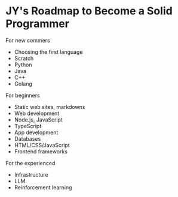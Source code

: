 
# JY's Roadmap to Become a Solid Programmer

For new commers

  - Choosing the first language
  - Scratch
  - Python
  - Java
  - C++
  - Golang

For beginners

  - Static web sites, markdowns
  - Web development
  - Node.js, JavaScript
  - TypeScript
  - App development
  - Databases
  - HTML/CSS/JavaScript
  - Frontend frameworks

For the experienced 

  - Infrastructure
  - LLM
  - Reinforcement learning

